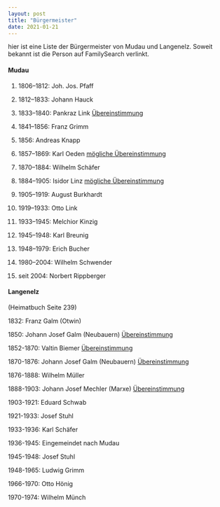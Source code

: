 ```yaml
---
layout: post
title: "Bürgermeister"
date: 2021-01-21
---
```



hier ist eine Liste der Bürgermeister von Mudau und Langenelz. Soweit bekannt ist die Person auf FamilySearch verlinkt.


#### Mudau

1. 1806–1812: Joh. Jos. Pfaff

2. 1812–1833: Johann Hauck

3. 1833–1840: Pankraz Link [Übereinstimmung](https://www.familysearch.org/tree/person/details/LLHP-TJL)

4. 1841–1856: Franz Grimm

5. 1856: Andreas Knapp

6. 1857–1869: Karl Oeden [mögliche Übereinstimmung](https://www.familysearch.org/tree/person/details/LLCT-MRS)

7. 1870–1884: Wilhelm Schäfer

8. 1884–1905: Isidor Linz [mögliche Übereinstimmung](https://www.familysearch.org/tree/person/details/LT6Y-G29)

9. 1905–1919: August Burkhardt

10. 1919–1933: Otto Link

11. 1933–1945: Melchior Kinzig

12. 1945–1948: Karl Breunig

13. 1948–1979: Erich Bucher

14. 1980–2004: Wilhelm Schwender

15. seit 2004: Norbert Rippberger

    

#### Langenelz 

(Heimatbuch Seite 239)

1832: Franz Galm (Otwin)

1850:  Johann Josef Galm (Neubauern) [Übereinstimmung](https://www.familysearch.org/tree/person/details/LVN5-MSZ)

1852-1870: Valtin Biemer [Übereinstimmung](https://www.familysearch.org/tree/person/details/LVNK-WRK)

1870-1876: Johann Josef Galm (Neubauern) [Übereinstimmung](https://www.familysearch.org/tree/person/details/LVN5-MSZ)

1876-1888: Wilhelm Müller

1888-1903: Johann Josef Mechler (Marxe) [Übereinstimmung](https://www.familysearch.org/tree/person/details/LVKC-LYX)

1903-1921: Eduard Schwab

1921-1933: Josef Stuhl

1933-1936: Karl Schäfer

1936-1945: Eingemeindet nach Mudau

1945-1948: Josef Stuhl

1948-1965: Ludwig Grimm

1966-1970: Otto Hönig

1970-1974: Wilhelm Münch